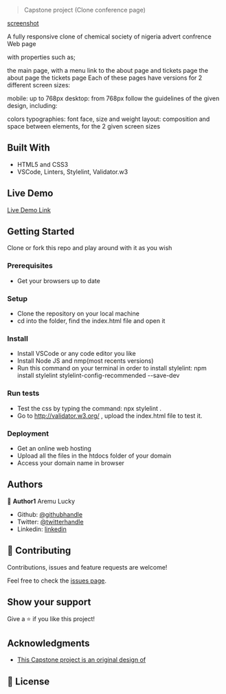 > Capstone project (Clone conference page)

[screenshot](/img/screenshot.jpg)

A fully responsive clone of chemical society of nigeria advert confrence Web page

with properties such as;

the main page, with a menu link to the about page and tickets page
the about page
the tickets page
Each of these pages have versions for 2 different screen sizes:

mobile: up to 768px
desktop: from 768px
follow the guidelines of the given design, including:

colors
typographies: font face, size and weight
layout: composition and space between elements, for the 2 given screen sizes

## Built With

- HTML5 and CSS3
- VSCode, Linters, Stylelint, Validator.w3

## Live Demo

[Live Demo Link](https://kind-stonebraker-5d40a0.netlify.com)

## Getting Started

Clone or fork this repo and play around with it as you wish

### Prerequisites

- Get your browsers up to date

### Setup

- Clone the repository on your local machine
- cd into the folder, find the index.html file and open it

### Install

- Install VSCode or any code editor you like
- Install Node JS and nmp(most recents versions)
- Run this command on your terminal in order to install stylelint: npm install stylelint stylelint-config-recommended --save-dev

### Run tests

- Test the css by typing the command: npx stylelint .
- Go to http://validator.w3.org/ , upload the index.html file to test it.

### Deployment

- Get an online web hosting
- Upload all the files in the htdocs folder of your domain
- Access your domain name in browser

## Authors

👤 **Author1**
Aremu Lucky

- Github: [@githubhandle](https://github.com/Luckyaremu)
- Twitter: [@twitterhandle](@luckyaremu)
- Linkedin: [linkedin]()

## 🤝 Contributing

Contributions, issues and feature requests are welcome!

Feel free to check the [issues page]().

## Show your support

Give a ⭐️ if you like this project!

## Acknowledgments

- [This Capstone project is an original design of](https://www.behance.net/gallery/29845175/CC-Global-Summit-2015)

## 📝 License